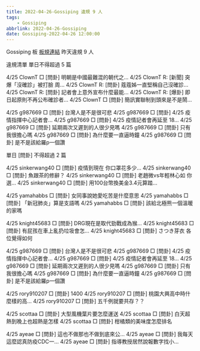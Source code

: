 ```yaml
---
title: 2022-04-26-Gossiping 違規 9 人
tags:
    - Gossiping
abbrlink: 2022-04-26-Gossiping
date: Gossiping-2022-04-26 12:00:00
---
```

Gossiping 板 [板規連結](https://www.ptt.cc/bbs/Gossiping/M.1637425085.A.07D.html)
昨天違規 9 人
<!-- more -->

違規清單
單日不得超過 5 篇

4/25 ClownT □ [問卦] 明朝是中國最難混的朝代之…
4/25 ClownT R: [新聞] 突爆「沒確診」被打臉 周…
4/25 ClownT R: [問卦] 蔻蔻姊一直堅稱自己沒確診…
4/25 ClownT R: [問卦] 記者會上意外宣布什麼最能…
4/25 ClownT R: [爆卦] 即日起原則不再公布確診者…
4/25 ClownT □ [問卦] 簡訊實聯制到頭來是不是鬧…

4/25 g987669 □ [問卦] 台灣人是不是很可悲
4/25 g987669 □ [問卦] 4/25 疫情指揮中心記者會…
4/25 g987669 □ [問卦] 4/25 疫情記者會再延至 18…
4/25 g987669 □ [問卦] 延期兩次又遲到的人很少見嗎
4/25 g987669 □ [問卦] 只有我很擔心嗎
4/25 g987669 □ [問卦] 為什麼要一直逼時鐘
4/25 g987669 □ [問卦] 是不是該給羅p一個讚

單日 [問卦] 不得超過 2 篇

4/25 sinkerwang40 □ [問卦] 疫情到現在 你口罩花多少…
4/25 sinkerwang40 □ [問卦] 魚跟茶的修辭？
4/25 sinkerwang40 □ [問卦] 老趙微vs年輕林心如 你選…
4/25 sinkerwang40 □ [問卦] 用100台幣換美金3.4元算踏…

4/25 yamahabbs □ [問卦] 女同事說她愛吃苦是什麼意思
4/25 yamahabbs □ [問卦] 「新冠肺炎」算是支語嗎
4/25 yamahabbs □ [問卦] 該給北極熊一個溫暖的家嗎

4/25 knight45683 □ [問卦] DRG現在是取代勁戰成為猴…
4/25 knight45683 □ [問卦] 有屁孩在車上亂扔垃圾會怎…
4/25 knight45683 □ [問卦] さつき芽衣 各位覺得如何

4/25 g987669 □ [問卦] 台灣人是不是很可悲
4/25 g987669 □ [問卦] 4/25 疫情指揮中心記者會…
4/25 g987669 □ [問卦] 4/25 疫情記者會再延至 18…
4/25 g987669 □ [問卦] 延期兩次又遲到的人很少見嗎
4/25 g987669 □ [問卦] 只有我很擔心嗎
4/25 g987669 □ [問卦] 為什麼要一直逼時鐘
4/25 g987669 □ [問卦] 是不是該給羅p一個讚

4/25 rory910207 □ [問卦] 1400
4/25 rory910207 □ [問卦] 桃園大興高中時什麼樣的高…
4/25 rory910207 □ [問卦] 五千例就要共存？？

4/25 scottaa □ [問卦] 大型風機葉片要怎麼運送
4/25 scottaa □ [問卦] 白天超熱到晚上也超熱是怎樣
4/25 scottaa □ [問卦] 柑橘類的美味度怎麼排名

4/25 ayeae □ [問卦] 這也不做那也不做到底來公…
4/25 ayeae □ [問卦] 我每天這麼認真防疫CDC一…
4/25 ayeae □ [問卦] 指導教授居然說報數字找小…